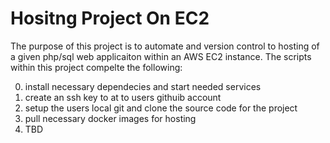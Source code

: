 # Hositng Project On EC2

The purpose of this project is to automate and version control to hosting of a given php/sql web applicaiton within an AWS EC2 instance. The scripts within this project compelte the following:

0. install necessary dependecies and start needed services
1. create an ssh key to at to users githuib account
2. setup the users local git and clone the source code for the project
3. pull necessary docker images for hosting
4. TBD
